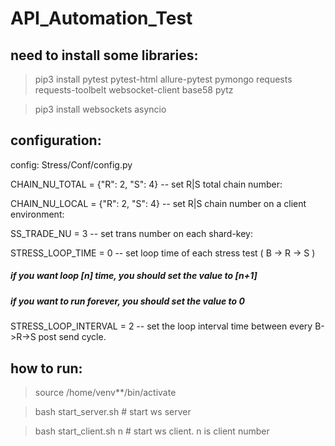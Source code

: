 # API_Automation_Test

## need to install some libraries:
>pip3 install pytest pytest-html allure-pytest pymongo requests requests-toolbelt websocket-client base58 pytz

>pip3 install websockets asyncio

## configuration:
config:
Stress/Conf/config.py

CHAIN_NU_TOTAL = {"R": 2, "S": 4} -- set R|S total chain number:

CHAIN_NU_LOCAL = {"R": 2, "S": 4} -- set R|S chain number on a client environment:

SS_TRADE_NU = 3 -- set trans number on each shard-key:

STRESS_LOOP_TIME = 0 -- set loop time of each stress test ( B -> R -> S )
##### if you want loop [n] time, you should set the value to [n+1]
##### if you want to run forever, you should set the value to 0

STRESS_LOOP_INTERVAL = 2 -- set the loop interval time between every B->R->S post send cycle.


## how to run:
> source /home/venv**/bin/activate

> bash start_server.sh  # start ws server

> bash start_client.sh n  # start ws client. n is client number


